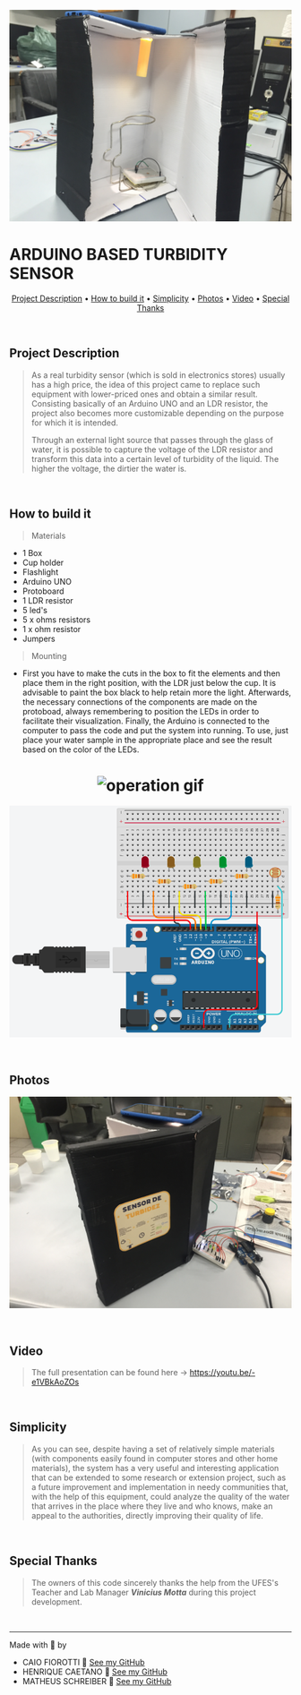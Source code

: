 ![](./images/inside.jpg)

# ARDUINO BASED TURBIDITY SENSOR

<p align="center">
    <a href="#Project Description">Project Description</a> •
    <a href="#How to build it">How to build it</a> •
    <a href="#Simplicity">Simplicity</a> •
    <a href="#Photos">Photos</a> •
    <a href="#Video">Video</a> •
    <a href="#Special Thanks">Special Thanks</a>
</p>

<br>

## Project Description
> As a real turbidity sensor (which is sold in electronics stores) usually has a high price, the idea of this project came to replace such equipment with lower-priced ones and obtain a similar result. Consisting basically of an Arduino UNO and an LDR resistor, the project also becomes more customizable depending on the purpose for which it is intended.
>
> Through an external light source that passes through the glass of water, it is possible to capture the voltage of the LDR resistor and transform this data into a certain level of turbidity of the liquid. The higher the voltage, the dirtier the water is.

<br>

## How to build it
> Materials
<ul>
    <li>1 Box</li>
    <li>Cup holder</li>
    <li>Flashlight</li>
    <li>Arduino UNO</li>
    <li>Protoboard</li>
    <li>1 LDR resistor</li>
    <li>5 led's</li>
    <li>5 x ohms resistors</li>
    <li>1 x ohm resistor</li>
    <li>Jumpers</li>
</ul>

> Mounting
<ul>
    <li>First you have to make the cuts in the box to fit the elements and then place them in the right position, with the LDR just below the cup. It is advisable to paint the box black to help retain more the light. Afterwards, the necessary connections of the components are made on the protoboad, always remembering to position the LEDs in order to facilitate their visualization. Finally, the Arduino is connected to the computer to pass the code and put the system into running. To use, just place your water sample in the appropriate place and see the result based on the color of the LEDs.</li>
</ul>

<h1 align="center">
    <img src="./images/operation.gif" alt="operation gif">
</h1>

![](./images/schematic.png)

<br>

## Photos

![](./images/front.jpg)


<br>

## Video

> The full presentation can be found here -> https://youtu.be/-e1VBkAoZOs

<br>

## Simplicity
> As you can see, despite having a set of relatively simple materials (with components easily found in computer stores and other home materials), the system has a very useful and interesting application that can be extended to some research or extension project, such as a future improvement and implementation in needy communities that, with the help of this equipment, could analyze the quality of the water that arrives in the place where they live and who knows, make an appeal to the authorities, directly improving their quality of life.

<br>

## Special Thanks
> The owners of this code sincerely thanks the help from the UFES's Teacher and Lab Manager **_Vinicius Motta_** during this project development.

<br>

----

Made with 🤍 by
* CAIO FIOROTTI 👏 [See my GitHub](https://github.com/fiorotticaio) 
* HENRIQUE CAETANO 👏 [See my GitHub](https://github.com/1700KeeQ) 
* MATHEUS SCHREIBER 👏 [See my GitHub](https://github.com/matheusschreiber)

<br>
                

